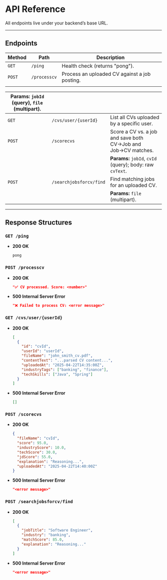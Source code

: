# API Reference

All endpoints live under your backend’s base URL.

---

## Endpoints

| Method | Path         | Description                                   |
| ------ | ------------ | --------------------------------------------- |
| `GET`  | `/ping`      | Health check (returns "pong").                |
| `POST` | `/processcv` | Process an uploaded CV against a job posting. |
|        |              |                                               |

| **Params:** `jobId` (query), `file` (multipart). |                         |                                                               |
| ------------------------------------------------ | ----------------------- | ------------------------------------------------------------- |
| `GET`                                            | `/cvs/user/{userId}`    | List all CVs uploaded by a specific user.                     |
| `POST`                                           | `/scorecvs`             | Score a CV vs. a job and save both CV→Job and Job→CV matches. |
|                                                  |                         | **Params:** `jobId`, `cvId` (query); body: raw `cvText`.      |
| `POST`                                           | `/searchjobsforcv/find` | Find matching jobs for an uploaded CV.                        |
|                                                  |                         | **Params:** `file` (multipart).                               |

---

## Response Structures

### `GET /ping`

- **200 OK**
  ```txt
  pong
  ```

### `POST /processcv`

- **200 OK**
  ```json
  "✅ CV processed. Score: <number>"
  ```
- **500 Internal Server Error**
  ```json
  "❌ Failed to process CV: <error message>"
  ```

### `GET /cvs/user/{userId}`

- **200 OK**
  ```json
  [
    {
      "id": "cvId",
      "userId": "userId",
      "fileName": "john_smith_cv.pdf",
      "contentText": "...parsed CV content...",
      "uploadedAt": "2025-04-22T14:35:00Z",
      "industryTags": ["banking", "finance"],
      "techSkills": ["Java", "Spring"]
    }
  ]
  ```
- **500 Internal Server Error**
  ```json
  []
  ```

### `POST /scorecvs`

- **200 OK**
  ```json
  {
    "fileName": "cvId",
    "score": 95.0,
    "industryScore": 10.0,
    "techScore": 30.0,
    "jdScore": 55.0,
    "explanation": "Reasoning...",
    "uploadedAt": "2025-04-22T14:40:00Z"
  }
  ```
- **500 Internal Server Error**
  ```json
  "<error message>"
  ```

### `POST /searchjobsforcv/find`

- **200 OK**
  ```json
  [
    {
      "jobTitle": "Software Engineer",
      "industry": "banking",
      "matchScore": 85.0,
      "explanation": "Reasoning..."
    }
  ]
  ```
- **500 Internal Server Error**
  ```json
  "<error message>"
  ```

